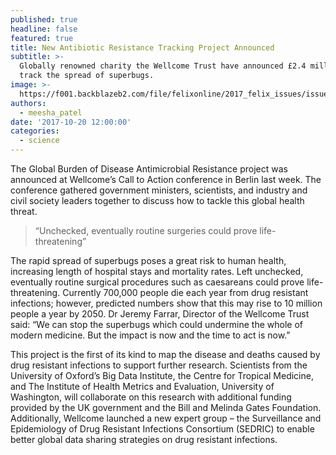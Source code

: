 ```yaml
---
published: true
headline: false
featured: true
title: New Antibiotic Resistance Tracking Project Announced
subtitle: >-
  Globally renowned charity the Wellcome Trust have announced £2.4 million to
  track the spread of superbugs.
image: >-
  https://f001.backblazeb2.com/file/felixonline/2017_felix_issues/issue_1672/1672_science_MRSA.jpg
authors:
  - meesha_patel
date: '2017-10-20 12:00:00'
categories:
  - science
---
```

The Global Burden of Disease Antimicrobial Resistance project was announced at Wellcome’s Call to Action conference in Berlin last week. The conference gathered government ministers, scientists, and industry and civil society leaders together to discuss how to tackle this global health threat.

> “Unchecked, eventually routine surgeries could prove life-threatening”

The rapid spread of superbugs poses a great risk to human health, increasing length of hospital stays and mortality rates. Left unchecked, eventually routine surgical procedures such as caesareans could prove life-threatening. Currently 700,000 people die each year from drug resistant infections; however, predicted numbers show that this may rise to 10 million people a year by 2050. Dr Jeremy Farrar, Director of the Wellcome Trust said: “We can stop the superbugs which could undermine the whole of modern medicine. But the impact is now and the time to act is now.” 

This project is the first of its kind to map the disease and deaths caused by drug resistant infections to support further research. Scientists from the University of Oxford’s Big Data Institute, the Centre for Tropical Medicine, and The Institute of Health Metrics and Evaluation, University of Washington, will collaborate on this research with additional funding provided by the UK government and the Bill and Melinda Gates Foundation. Additionally, Wellcome launched a new expert group – the Surveillance and Epidemiology of Drug Resistant Infections Consortium (SEDRIC) to enable better global data sharing strategies on drug resistant infections. 
